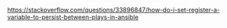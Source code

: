 https://stackoverflow.com/questions/33896847/how-do-i-set-register-a-variable-to-persist-between-plays-in-ansible

